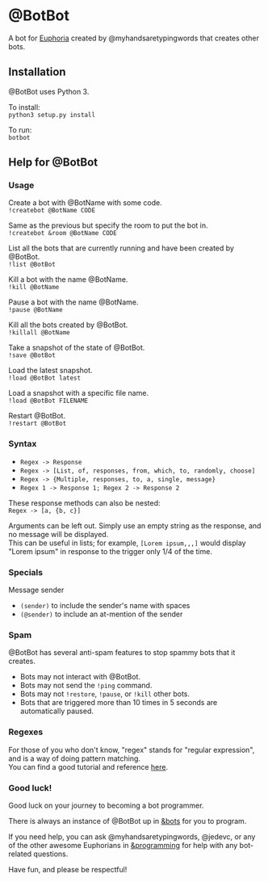 # @BotBot
A bot for [Euphoria](https://euphoria.io/) created by @myhandsaretypingwords that creates other bots.

## Installation

@BotBot uses Python 3.

To install:  
`python3 setup.py install`

To run:  
`botbot`

## Help for @BotBot

### Usage
Create a bot with @BotName with some code.  
`!createbot @BotName CODE`

Same as the previous but specify the room to put the bot in.  
`!createbot &room @BotName CODE`

List all the bots that are currently running and have been created by @BotBot.  
`!list @BotBot`

Kill a bot with the name @BotName.  
`!kill @BotName`

Pause a bot with the name @BotName.  
`!pause @BotName`

Kill all the bots created by @BotBot.  
`!killall @BotName`

Take a snapshot of the state of @BotBot.  
`!save @BotBot`

Load the latest snapshot.  
`!load @BotBot latest`

Load a snapshot with a specific file name.  
`!load @BotBot FILENAME`

Restart @BotBot.  
`!restart @BotBot`

### Syntax
- `Regex -> Response`
- `Regex -> [List, of, responses, from, which, to, randomly, choose]`
- `Regex -> {Multiple, responses, to, a, single, message}`
- `Regex 1 -> Response 1; Regex 2 -> Response 2`

These response methods can also be nested:  
`Regex -> [a, {b, c}]`

Arguments can be left out. Simply use an empty string as the response, and no message will be displayed.  
This can be useful in lists; for example, `[Lorem ipsum,,,]` would display "Lorem ipsum" in response to the trigger only 1/4 of the time.

### Specials
Message sender
- `(sender)` to include the sender's name with spaces
- `(@sender)` to include an at-mention of the sender

### Spam
@BotBot has several anti-spam features to stop spammy bots that it creates.
- Bots may not interact with @BotBot.
- Bots may not send the `!ping` command.
- Bots may not `!restore`, `!pause`, or `!kill` other bots.
- Bots that are triggered more than 10 times in 5 seconds are automatically paused.

### Regexes
For those of you who don't know, "regex" stands for "regular expression", and is a way of doing pattern matching.  
You can find a good tutorial and reference [here](http://regular-expressions.info/).

### Good luck!
Good luck on your journey to becoming a bot programmer. 

There is always an instance of @BotBot up in [&bots](https://euphoria.io/room/bots/) for you to program. 

If you need help, you can ask @myhandsaretypingwords, @jedevc, or any of the other awesome Euphorians in [&programming](https://euphoria.io/room/programming/) for help with any bot-related questions. 

Have fun, and please be respectful! 
